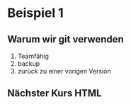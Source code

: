 # Beispiel 1

## Warum wir git verwenden

1. Teamfähig
1. backup
1. zurück zu einer vorigen Version

## Nächster Kurs HTML



